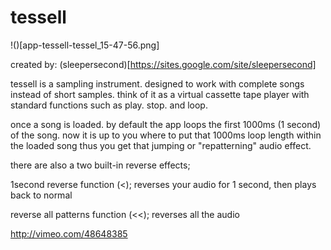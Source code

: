 # tessell

!()[app-tessell-tessel_15-47-56.png]

created by: (sleepersecond)[https://sites.google.com/site/sleepersecond]

tessell is a sampling instrument. designed to work with complete songs instead of short samples. think of it as a virtual cassette tape player with standard functions such as play. stop. and loop.

once a song is loaded. by default the app loops the first 1000ms (1 second) of the song. now it is up to you where to put that 1000ms loop length within the loaded song thus you get that jumping or "repatterning" audio effect. 

there are also a two built-in reverse effects;

1second reverse function (<); reverses your audio for 1 second, then plays back to normal 

reverse all patterns function (<<); reverses all the audio

http://vimeo.com/48648385
